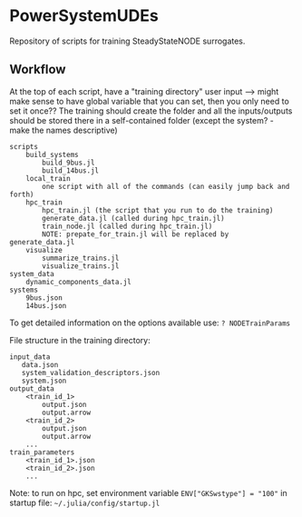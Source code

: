 # PowerSystemUDEs

Repository of scripts for training SteadyStateNODE surrogates.

## Workflow

At the top of each script, have a "training directory" user input --> might make sense to have global variable that you can set, then you only need to set it once?? 
The training should create the folder and all the inputs/outputs should be stored there in a self-contained folder (except the system? - make the names descriptive)

```
scripts
    build_systems
        build_9bus.jl
        build_14bus.jl
    local_train
        one script with all of the commands (can easily jump back and forth)
    hpc_train
        hpc_train.jl (the script that you run to do the training)
        generate_data.jl (called during hpc_train.jl)
        train_node.jl (called during hpc_train.jl)
        NOTE: prepate_for_train.jl will be replaced by generate_data.jl
    visualize 
        summarize_trains.jl
        visualize_trains.jl 
system_data
    dynamic_components_data.jl
systems
    9bus.json
    14bus.json 
```


To get detailed information on the options available use: `? NODETrainParams`

File structure in the training directory:
```
input_data
   data.json
   system_validation_descriptors.json
   system.json   
output_data
    <train_id_1>
        output.json
        output.arrow
    <train_id_2>
        output.json
        output.arrow
    ...
train_parameters
    <train_id_1>.json
    <train_id_2>.json
    ...
```

Note: to run on hpc, set environment variable  `ENV["GKSwstype"] = "100"` in startup file: `~/.julia/config/startup.jl`
